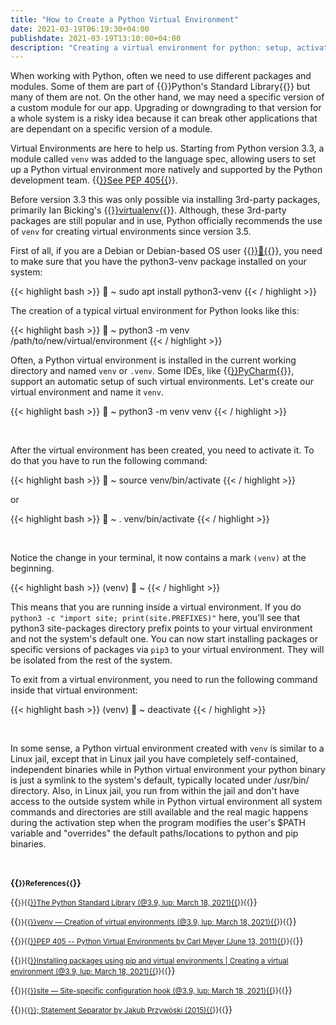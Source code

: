 ```yaml
---
title: "How to Create a Python Virtual Environment"
date: 2021-03-19T06:19:30+04:00
publishdate: 2021-03-19T13:10:00+04:00
description: "Creating a virtual environment for python: setup, activation, deactivation, nuances."
---
```


When working with Python, often we need to use different packages and modules. Some of them are part of {{<a hef="https://docs.python.org/3/library/index.html" target="_blank" rel="noopener noreferrer">}}Python's Standard Library{{</a>}} but many of them are not. On the other hand, we may need a specific version of a custom module for our app. Upgrading or downgrading to that version for a whole system is a risky idea because it can break other applications that are dependant on a specific version of a module.

Virtual Environments are here to help us. Starting from Python version 3.3, a module called `venv` was added to the language spec, allowing users to set up a Python virtual environment more natively and supported by the Python development team. 
{{<a href="https://www.python.org/dev/peps/pep-0405/" target="_blank" rel="noopener noreferrer">}}See PEP 405{{</a>}}.

Before version 3.3 this was only possible via installing 3rd-party packages, primarily Ian Bicking's {{<a href="https://virtualenv.pypa.io/en/latest/" target="_blank" rel="noopener noreferrer">}}virtualenv{{</a>}}. Although, these 3rd-party packages are still popular and in use, Python officially recommends the use of `venv` for creating virtual environments since version 3.5.

First of all, if you are a Debian or Debian-based OS user {{<a href="https://distrowatch.com/search.php?basedon=Debian" target="_blank" rel="noopener noreferrer">}}🔗{{</a>}}, you need to make sure that you have the python3-venv package installed on your system:

{{< highlight bash >}}
🚀 ~ sudo apt install python3-venv
{{< / highlight >}}

The creation of a typical virtual environment for Python looks like this:

{{< highlight bash >}}
🚀 ~ python3 -m venv /path/to/new/virtual/environment
{{< / highlight >}}

Often, a Python virtual environment is installed in the current working directory and named `venv` or `.venv`. Some IDEs, like {{<a href="https://www.jetbrains.com/pycharm/" target="_blank" rel="noopener noreferrer">}}PyCharm{{</a>}}, support an automatic setup of such virtual environments. Let's create our virtual environment and name it `venv`.

{{< highlight bash >}}
🚀 ~ python3 -m venv venv
{{< / highlight >}}

&nbsp;

After the virtual environment has been created, you need to activate it. To do that you have to run the following command:

{{< highlight bash >}}
🚀 ~ source venv/bin/activate
{{< / highlight >}}

or

{{< highlight bash >}}
🚀 ~ . venv/bin/activate
{{< / highlight >}}

&nbsp;

Notice the change in your terminal, it now contains a mark `(venv)` at the beginning. 

{{< highlight bash >}}
(venv) 🚀 ~ 
{{< / highlight >}}

This means that you are running inside a virtual environment. If you do `python3 -c "import site; print(site.PREFIXES)"` here, you'll see that python3 site-packages directory prefix points to your virtual environment and not the system's default one. You can now start installing packages or specific versions of packages via `pip3` to your virtual environment. They will be isolated from the rest of the system.

To exit from a virtual environment, you need to run the following command inside that virtual environment:

{{< highlight bash >}}
(venv) 🚀 ~ deactivate
{{< / highlight >}}

&nbsp;

In some sense, a Python virtual environment created with `venv` is similar to a Linux jail, except that in Linux jail you have completely self-contained, independent binaries while in Python virtual environment your python binary is just a symlink to the system's default, typically located under /usr/bin/ directory. Also, in Linux jail, you run from within the jail and don't have access to the outside system while in Python virtual environment all system commands and directories are still available and the real magic happens during the activation step when the program modifies the user's $PATH variable and "overrides" the default paths/locations to python and pip binaries.


&nbsp;

**{{<small>}}References{{</small>}}**

{{<small>}}{{<a href="https://docs.python.org/3/library/index.html" target="_blank" rel="noopener noreferrer">}}The Python Standard Library (@3.9, lup: March 18, 2021){{</a>}}{{</small>}}&nbsp;

{{<small>}}{{<a href="https://docs.python.org/3/library/venv.html" target="_blank" rel="noopener noreferrer">}}venv — Creation of virtual environments (@3.9, lup: March 18, 2021){{</a>}}{{</small>}}&nbsp;

{{<small>}}{{<a href="https://www.python.org/dev/peps/pep-0405/" target="_blank" rel="noopener noreferrer">}}PEP 405 -- Python Virtual Environments by Carl Meyer (June 13, 2011){{</a>}}{{</small>}}&nbsp;

{{<small>}}{{<a href="https://packaging.python.org/guides/installing-using-pip-and-virtual-environments/#creating-a-virtual-environment" target="_blank" rel="noopener noreferrer">}}Installing packages using pip and virtual environments | Creating a virtual environment (@3.9, lup: March 18, 2021){{</a>}}{{</small>}}&nbsp;

{{<small>}}{{<a href="https://docs.python.org/3/library/site.html" target="_blank" rel="noopener noreferrer">}}site — Site-specific configuration hook (@3.9, lup: March 18, 2021){{</a>}}{{</small>}}&nbsp;

{{<small>}}{{<a href="https://python-reference.readthedocs.io/en/latest/docs/operators/semicolon.html" target="_blank" rel="noopener noreferrer">}}; Statement Separator by Jakub Przywóski (2015){{</a>}}{{</small>}}